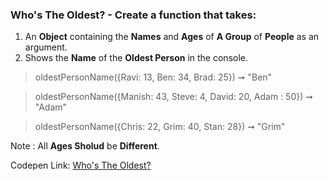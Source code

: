 ### Who's The Oldest? - Create a function that takes: 

1. An **Object** containing the **Names** and **Ages** of **A Group** of **People** as an argument. 
1. Shows the **Name** of the **Oldest Person** in the console.

> oldestPersonName({Ravi: 13, Ben: 34, Brad: 25}) ➞ "Ben" 

> oldestPersonName({Manish: 43, Steve: 4, David: 20, Adam : 50}) ➞ "Adam"

> oldestPersonName({Chris: 22, Grim: 40, Stan: 28}) ➞ "Grim"

Note : All **Ages Sholud** be **Different**.

Codepen Link: [Who's The Oldest?](https://codepen.io/javascriptstudent/pen/oNXvVwN?editors=0012)